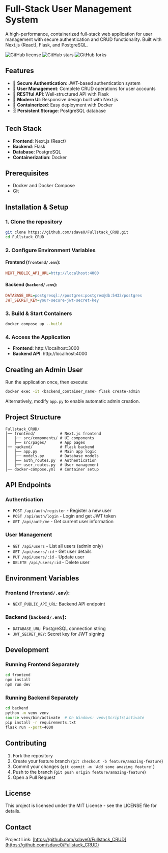 # Full-Stack User Management System

A high-performance, containerized full-stack web application for user management with secure authentication and CRUD functionality. Built with Next.js (React), Flask, and PostgreSQL.

![GitHub license](https://img.shields.io/badge/license-MIT-blue.svg)
![GitHub stars](https://img.shields.io/github/stars/sdave0/Fullstack_CRUD?style=social)
![GitHub forks](https://img.shields.io/github/forks/sdave0/Fullstack_CRUD?style=social)

## Features

- 🔐 **Secure Authentication**: JWT-based authentication system
- 👥 **User Management**: Complete CRUD operations for user accounts
- 🔄 **RESTful API**: Well-structured API with Flask
- 🎨 **Modern UI**: Responsive design built with Next.js
- 🐳 **Containerized**: Easy deployment with Docker
- 🗄️ **Persistent Storage**: PostgreSQL database

## Tech Stack

- **Frontend**: Next.js (React)
- **Backend**: Flask
- **Database**: PostgreSQL
- **Containerization**: Docker

## Prerequisites

- Docker and Docker Compose
- Git

## Installation & Setup

### 1. Clone the repository
```bash
git clone https://github.com/sdave0/Fullstack_CRUD.git
cd Fullstack_CRUD
```

### 2. Configure Environment Variables

#### Frontend (`frontend/.env`):
```ini
NEXT_PUBLIC_API_URL=http://localhost:4000
```

#### Backend (`backend/.env`):
```ini
DATABASE_URL=postgresql://postgres:postgres@db:5432/postgres
JWT_SECRET_KEY=your-secure-jwt-secret-key
```

### 3. Build & Start Containers
```bash
docker compose up --build
```

### 4. Access the Application
- **Frontend**: http://localhost:3000
- **Backend API**: http://localhost:4000

## Creating an Admin User

Run the application once, then execute:

```bash
docker exec -it <backend_container_name> flask create-admin
```

Alternatively, modify `app.py` to enable automatic admin creation.

## Project Structure

```
Fullstack_CRUD/
│── frontend/           # Next.js frontend
│   ├── src/components/ # UI components
│   ├── src/pages/      # App pages
│── backend/            # Flask backend
│   ├── app.py          # Main app logic
│   ├── models.py       # Database models
│   ├── auth_routes.py  # Authentication
│   ├── user_routes.py  # User management
│── docker-compose.yml  # Container setup
```

## API Endpoints

### Authentication
- `POST /api/auth/register` - Register a new user
- `POST /api/auth/login` - Login and get JWT token
- `GET /api/auth/me` - Get current user information

### User Management
- `GET /api/users` - List all users (admin only)
- `GET /api/users/:id` - Get user details
- `PUT /api/users/:id` - Update user
- `DELETE /api/users/:id` - Delete user

## Environment Variables

### Frontend (`frontend/.env`):
- `NEXT_PUBLIC_API_URL`: Backend API endpoint

### Backend (`backend/.env`):
- `DATABASE_URL`: PostgreSQL connection string
- `JWT_SECRET_KEY`: Secret key for JWT signing

## Development

### Running Frontend Separately
```bash
cd frontend
npm install
npm run dev
```

### Running Backend Separately
```bash
cd backend
python -m venv venv
source venv/bin/activate  # On Windows: venv\Scripts\activate
pip install -r requirements.txt
flask run --port=4000
```

## Contributing

1. Fork the repository
2. Create your feature branch (`git checkout -b feature/amazing-feature`)
3. Commit your changes (`git commit -m 'Add some amazing feature'`)
4. Push to the branch (`git push origin feature/amazing-feature`)
5. Open a Pull Request

## License

This project is licensed under the MIT License - see the LICENSE file for details.

## Contact

Project Link: [https://github.com/sdave0/Fullstack_CRUD](https://github.com/sdave0/Fullstack_CRUD)
